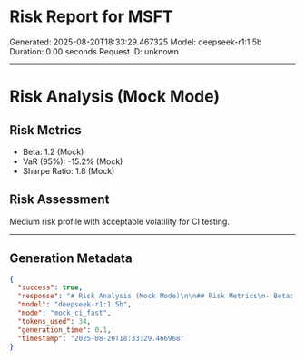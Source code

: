 # Risk Report for MSFT

Generated: 2025-08-20T18:33:29.467325
Model: deepseek-r1:1.5b
Duration: 0.00 seconds
Request ID: unknown

---

# Risk Analysis (Mock Mode)

## Risk Metrics
- Beta: 1.2 (Mock)
- VaR (95%): -15.2% (Mock)
- Sharpe Ratio: 1.8 (Mock)

## Risk Assessment
Medium risk profile with acceptable volatility for CI testing.

---

## Generation Metadata
```json
{
  "success": true,
  "response": "# Risk Analysis (Mock Mode)\n\n## Risk Metrics\n- Beta: 1.2 (Mock)\n- VaR (95%): -15.2% (Mock)\n- Sharpe Ratio: 1.8 (Mock)\n\n## Risk Assessment\nMedium risk profile with acceptable volatility for CI testing.",
  "model": "deepseek-r1:1.5b",
  "mode": "mock_ci_fast",
  "tokens_used": 34,
  "generation_time": 0.1,
  "timestamp": "2025-08-20T18:33:29.466968"
}
```
